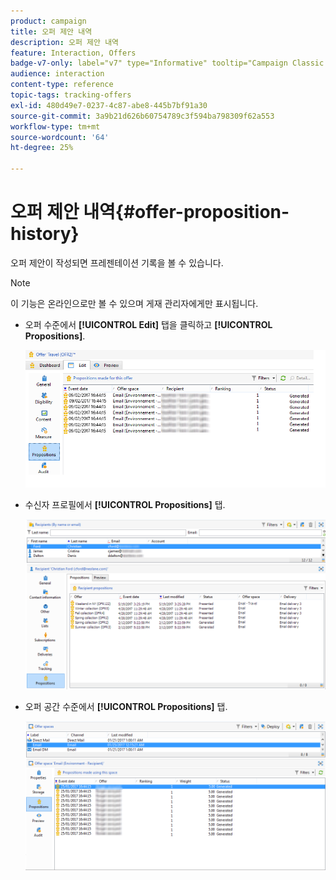 ```yaml
---
product: campaign
title: 오퍼 제안 내역
description: 오퍼 제안 내역
feature: Interaction, Offers
badge-v7-only: label="v7" type="Informative" tooltip="Campaign Classic v7에만 적용"
audience: interaction
content-type: reference
topic-tags: tracking-offers
exl-id: 480d49e7-0237-4c87-abe8-445b7bf91a30
source-git-commit: 3a9b21d626b60754789c3f594ba798309f62a553
workflow-type: tm+mt
source-wordcount: '64'
ht-degree: 25%

---
```


# 오퍼 제안 내역{#offer-proposition-history}



오퍼 제안이 작성되면 프레젠테이션 기록을 볼 수 있습니다.

>[!NOTE]
>
>이 기능은 온라인으로만 볼 수 있으며 게재 관리자에게만 표시됩니다.

* 오퍼 수준에서 **[!UICONTROL Edit]** 탭을 클릭하고 **[!UICONTROL Propositions]**.

  ![](assets/offer_followup_006.png)

* 수신자 프로필에서 **[!UICONTROL Propositions]** 탭.

  ![](assets/offer_followup_002.png)

* 오퍼 공간 수준에서 **[!UICONTROL Propositions]** 탭.

  ![](assets/offer_space_prop_001_b.png)
